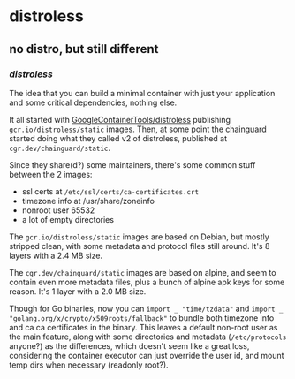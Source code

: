 # distroless

## no distro, but still different

### _distroless_

The idea that you can build a minimal container with just your application and some critical dependencies,
nothing else.

It all started with [GoogleContainerTools/distroless](GoogleContainerTools/distroless)
publishing `gcr.io/distroless/static` images.
Then, at some point the [chainguard](https://chainguard.dev/)
started doing what they called v2 of distroless,
published at `cgr.dev/chainguard/static`.

Since they share(d?) some maintainers, there's some common stuff between the 2 images:

- ssl certs at `/etc/ssl/certs/ca-certificates.crt`
- timezone info at /usr/share/zoneinfo
- nonroot user 65532
- a lot of empty directories

The `gcr.io/distroless/static` images are based on Debian,
but mostly stripped clean,
with some metadata and protocol files still around.
It's 8 layers with a 2.4 MB size.

The `cgr.dev/chainguard/static` images are based on alpine,
and seem to contain even more metadata files,
plus a bunch of alpine apk keys for some reason.
It's 1 layer with a 2.0 MB size.

Though for Go binaries,
now you can `import _ "time/tzdata"` and `import _ "golang.org/x/crypto/x509roots/fallback"`
to bundle both timezone info and ca ca certificates in the binary.
This leaves a default non-root user as the main feature,
along with some directories and metadata (`/etc/protocols` anyone?)
as the differences,
which doesn't seem like a great loss,
considering the container executor can just override the user id,
and mount temp dirs when necessary (readonly root?).
